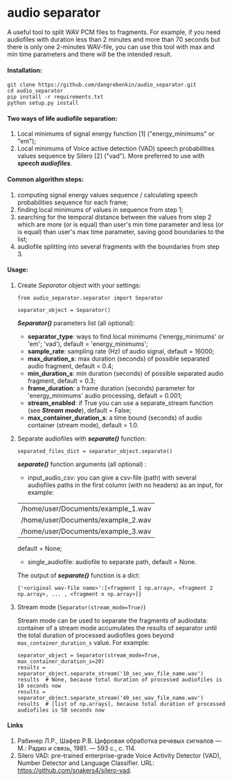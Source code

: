 # audio separator

A useful tool to split WAV PCM files to fragments.
For example, if you need audiofiles with duration less than 2 minutes and more than 70 seconds but there is only 
one 2-minutes WAV-file, you can use this tool with max and min time parameters and there will be the intended result.

#### Installation:

```
git clone https://github.com/dangrebenkin/audio_separator.git
cd audio_separator
pip install -r requirements.txt
python setup.py install
```

#### Two ways of ~~life~~ audiofile separation:

1) Local minimums of signal energy function [1] ("energy_minimums" or "em");
2) Local minimums of Voice active detection (VAD) speech probabilities values sequence by Silero [2] ("vad"). More
preferred to use with **_speech audiofiles_**.

#### Common algorithm steps:

1. computing signal energy values sequence / calculating speech probabilities sequence for each frame;
2. finding local minimums of values in sequence from step 1;
3. searching for the temporal distance between the values from step 2 which are more (or is equal) 
than user's min time parameter and less (or is equal) than user's max time parameter, saving good 
boundaries to the list;
4. audiofile splitting into several fragments with the boundaries from step 3.

#### Usage:

1. Create *Separator* object with your settings:

    ```
    from audio_separator.separator import Separator 
    
    separator_object = Separator()
    ```

    **_Separator()_** parameters list (all optional):
    
   - **separator_type**: ways to find local minimums ('energy_minimums' or 'em'; 'vad'), default = 'energy_minimums';
   - **sample_rate**: sampling rate (Hz) of audio signal, default = 16000;
   - **max_duration_s**: max duration (seconds) of possible separated audio fragment, default = 0.4;
   - **min_duration_s**: min duration (seconds) of possible separated audio fragment, default = 0.3;
   - **frame_duration**: a frame duration (seconds) parameter for 'energy_minimums' audio processing, default = 0.001;
   - **stream_enabled**: if True you can use a separate_stream function (see **_Stream mode_**), default = False;
   - **max_container_duration_s**: a time bound (seconds) of audio container (stream mode), default = 1.0.
   
2. Separate audiofiles with **_separate()_** function:
    
    ```
   separated_files_dict = separator_object.separate()
    ```
   **_separate()_** function arguments (all optional) :
   
    - input_audio_csv: you can give a csv-file (path) with several audiofiles paths in the first column (with no headers) 
   as an input, for example:
   
   |                          |
   |------------------------------------|
   | /home/user/Documents/example_1.wav |
   | /home/user/Documents/example_2.wav |
   | /home/user/Documents/example_3.wav |

   default = None;
    - single_audiofile: audiofile to separate path, default = None.

   The output of **_separate()_** function is a dict:

   ```
   {'<original wav-file name>':[<fragment 1 np.array>, <fragment 2 np.array>, ... , <fragment n np.array>]}
   ```

3. Stream mode (`Separator(stream_mode=True)`)

   Stream mode can be used to separate the fragments of audiodata: container of a stream mode accumulates the 
   results of separator until the total duration of processed audiofiles goes beyond `max_container_duration_s`
   value. For example:
   
   ```
   separator_object = Separator(stream_mode=True, max_container_duration_s=20)
   results = separator_object.separate_stream('10_sec_wav_file_name.wav')
   results  # None, because total duration of processed audiofiles is 10 seconds now
   results = separator_object.separate_stream('40_sec_wav_file_name.wav')
   results  # [list of np.arrays], because total duration of processed audiofiles is 50 seconds now
   ```
   
#### Links

1. Рабинер Л.Р., Шафер Р.В. Цифровая обработка речевых сигналов — М.: Радио и связь, 1981. — 593 c., c. 114.
2. Silero VAD: pre-trained enterprise-grade Voice Activity Detector (VAD), Number Detector and Language Classifier.
URL: https://github.com/snakers4/silero-vad.
